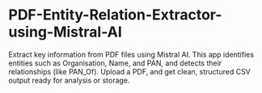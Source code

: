 # PDF-Entity-Relation-Extractor-using-Mistral-AI
Extract key information from PDF files using Mistral AI. This app identifies entities such as Organisation, Name, and PAN, and detects their relationships (like PAN_Of). Upload a PDF, and get clean, structured CSV output ready for analysis or storage.
